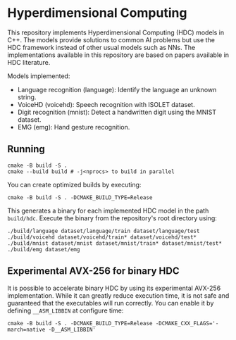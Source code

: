 # Hyperdimensional Computing

This repository implements Hyperdimensional Computing (HDC) models in C++. The models provide solutions to common AI problems but use the HDC framework instead of other usual models such as NNs. The implementations available in this repository are based on papers available in HDC literature.

Models implemented:

- Language recognition (language): Identify the language an unknown string.
- VoiceHD (voicehd): Speech recognition with ISOLET dataset.
- Digit recognition (mnist): Detect a handwritten digit using the MNIST dataset.
- EMG (emg): Hand gesture recognition.

## Running

```
cmake -B build -S .
cmake --build build # -j<nprocs> to build in parallel
```

You can create optimized builds by executing:
```
cmake -B build -S . -DCMAKE_BUILD_TYPE=Release
```

This generates a binary for each implemented HDC model in the path `build/hdc`. Execute the binary from the repository's root directory using:

```
./build/language dataset/language/train dataset/language/test
./build/voicehd dataset/voicehd/train* dataset/voicehd/test*
./build/mnist dataset/mnist dataset/mnist/train* dataset/mnist/test*
./build/emg dataset/emg
```

## Experimental AVX-256 for binary HDC

It is possible to accelerate binary HDC by using its experimental AVX-256 implementation. While it can greatly reduce execution time, it is not safe and guaranteed that the executables will run correctly. You can enable it by defining `__ASM_LIBBIN` at configure time:

```
cmake -B build -S . -DCMAKE_BUILD_TYPE=Release -DCMAKE_CXX_FLAGS='-march=native -D__ASM_LIBBIN'
```